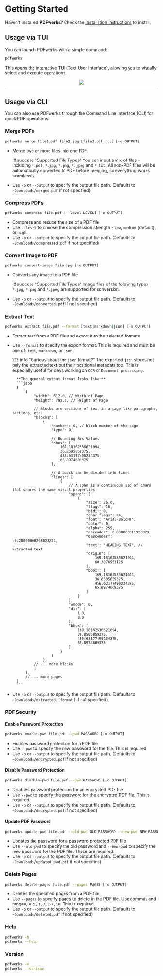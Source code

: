 # Getting Started

Haven't installed **PDFwerks**? Check the [Installation instructions](index.md#installation) to install.

## Usage via TUI
You can launch PDFwerks with a simple command:
```bash
pdfwerks
```

This opens the interactive TUI (Text User Interface), allowing you to visually select and execute operations.

<div align="center">
    <img src="https://raw.githubusercontent.com/adithya-menon-r/PDFwerks/refs/heads/main/docs/assets/TUI-Interface.png">
</div>

---

## Usage via CLI
You can also use PDFwerks through the Command Line Interface (CLI) for quick PDF operations.

### Merge PDFs
```bash
pdfwerks merge file1.pdf file2.jpg [file3.pdf ...] [-o OUTPUT]
```

- Merge two or more files into one PDF.

    !!! success "Supported File Types"
        You can input a mix of files - including `*.pdf`, `*.jpg`, `*.png`, `*.jpeg` and `*.txt`. All non-PDF files will be automatically converted to PDF before merging, so everything works seamlessly.

    
- Use `-o` or `--output` to specify the output file path. (Defaults to `~Downloads/merged.pdf` if not specified)

### Compress PDFs
```bash
pdfwerks compress file.pdf [--level LEVEL] [-o OUTPUT]
```

- Compress and reduce the size of a PDF file
- Use `--level` to choose the compression strength - `low`, `medium` (default), or `high`.
- Use `-o` or `--output` to specify the output file path. (Defaults to `~Downloads/compressed.pdf` if not specified)

### Convert Image to PDF
```bash
pdfwerks convert-image file.jpg [-o OUTPUT]
```

- Converts any image to a PDF file

    !!! success "Supported File Types"
        Image files of the folowing types `*.jpg`, `*.png` and `*.jpeg` are supported for conversion.

- Use `-o` or `--output` to specify the output file path. (Defaults to `~Downloads/converted.pdf` if not specified)

### Extract Text
```bash
pdfwerks extract file.pdf --format [text|markdown|json] [-o OUTPUT]
```

- Extract text from a PDF file and export it to the selected formats
- Use `--format` to specify the export format. This is required and must be one of: `text`, `markdown`, or `json`.

    ??? info "Curious about the `json` format?"
        The exported `json` stores not only the extracted text but their positional metadata too. This is especially useful for devs working on `OCR` or `Document processing`.

        **The general output format looks like:**
        ```json
        [
            {
                "width": 612.0, // Width of Page
                "height": 792.0, // Height of Page

                // Blocks are sections of text in a page like paragraphs, sections, etc.
                "blocks": [
                    {
                        "number": 0, // block number of the page
                        "type": 0,

                        // Bounding Box Values
                        "bbox": [
                            169.18162536621094,
                            36.8505859375,
                            456.63177490234375,
                            65.8974609375
                        ],

                        // A block can be divided into lines
                        "lines": [
                            {   
                                // A span is a continuous seq of chars that shares the same visual properties
                                "spans": [
                                    {
                                        "size": 26.0,
                                        "flags": 16,
                                        "bidi": 0,
                                        "char_flags": 24,
                                        "font": "Arial-BoldMT",
                                        "color": 0,
                                        "alpha": 255,
                                        "ascender": 0.800000011920929,
                                        "descender": -0.20000000298023224,
                                        "text": "HEADING TEXT", // Extracted text
                                        "origin": [
                                            169.18162536621094,
                                            60.3876953125
                                        ],
                                        "bbox": [
                                            169.18162536621094,
                                            36.8505859375,
                                            456.63177490234375,
                                            65.8974609375
                                        ]
                                    }
                                ],
                                "wmode": 0,
                                "dir": [
                                    1.0,
                                    0.0
                                ],
                                "bbox": [
                                    169.18162536621094,
                                    36.8505859375,
                                    456.63177490234375,
                                    65.8974609375
                                ]
                            }
                        ]
                    },
                // ... more blocks
                ]
            },
            // ... more pages
        ]
        ```

- Use `-o` or `--output` to specify the output file path. (Defaults to `~Downloads/extracted.[format]` if not specified)

### PDF Security

#### Enable Password Protection

```bash
pdfwerks enable-pwd file.pdf --pwd PASSWORD [-o OUTPUT]
```

- Enables password protection for a PDF file
- Use `--pwd` to specify the new password for the file. This is required.
- Use `-o` or `--output` to specify the output file path. (Defaults to `~Downloads/encrypted.pdf` if not specified)

#### Disable Password Protection

```bash
pdfwerks disable-pwd file.pdf --pwd PASSWORD [-o OUTPUT]
```

- Disables password protection for an encrypted PDF file
- Use `--pwd` to specify the password for the encrypted PDF file. This is required.
- Use `-o` or `--output` to specify the output file path. (Defaults to `~Downloads/decrypted.pdf` if not specified)

#### Update PDF Password

```bash
pdfwerks update-pwd file.pdf --old-pwd OLD_PASSWORD --new-pwd NEW_PASSWORD [-o OUTPUT]
```

- Updates the password for a password protected PDF file
- Use `--old-pwd` to specify the old password and `--new-pwd` to specify the new password for the PDF file. These are required.
- Use `-o` or `--output` to specify the output file path. (Defaults to `~Downloads/updated_pwd.pdf` if not specified)

### Delete Pages
```bash
pdfwerks delete-pages file.pdf --pages PAGES [-o OUTPUT]
```

- Deletes the specified pages from a PDF file
- Use `--pages` to specify pages to delete in the PDF file. Use commas and ranges, e.g., `1,3,5-7,10`. This is required.
- Use `-o` or `--output` to specify the output file path. (Defaults to `~Downloads/deleted.pdf` if not specified)

### Help
```bash
pdfwerks -h
pdfwerks --help
```

### Version
```bash
pdfwerks -v
pdfwerks --verison
```

